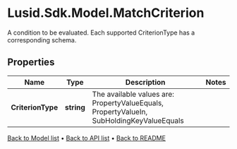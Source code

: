 # Lusid.Sdk.Model.MatchCriterion
A condition to be evaluated. Each supported CriterionType has a corresponding schema.

## Properties

Name | Type | Description | Notes
------------ | ------------- | ------------- | -------------
**CriterionType** | **string** | The available values are: PropertyValueEquals, PropertyValueIn, SubHoldingKeyValueEquals | 

[Back to Model list](../README.md#documentation-for-models) &#8226; [Back to API list](../README.md#documentation-for-api-endpoints) &#8226; [Back to README](../README.md)


